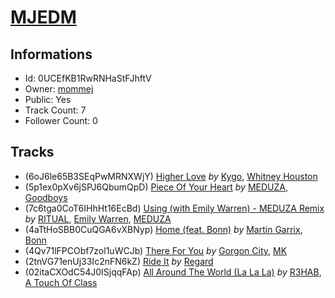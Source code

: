 # [MJEDM](https://open.spotify.com/playlist/0UCEfKB1RwRNHaStFJhftV)
## Informations
<!-- META_BEGIN -->
- Id: 0UCEfKB1RwRNHaStFJhftV
- Owner: [mommej](https://open.spotify.com/user/mommej)
- Public: Yes
- Track Count: 7
- Follower Count: 0
<!-- META_END -->


## Tracks
<!-- TRACK_LIST_BEGIN -->
- (6oJ6le65B3SEqPwMRNXWjY) [Higher Love](https://open.spotify.com/track/6oJ6le65B3SEqPwMRNXWjY) *by* [Kygo](https://open.spotify.com/artist/23fqKkggKUBHNkbKtXEls4), [Whitney Houston](https://open.spotify.com/artist/6XpaIBNiVzIetEPCWDvAFP)
- (5p1ex0pXv6jSPJ6QbumQpD) [Piece Of Your Heart](https://open.spotify.com/track/5p1ex0pXv6jSPJ6QbumQpD) *by* [MEDUZA](https://open.spotify.com/artist/0xRXCcSX89eobfrshSVdyu), [Goodboys](https://open.spotify.com/artist/2nm38smINjms1LtczR0Cei)
- (7c6tga0CoT6IHhHt16EcBd) [Using (with Emily Warren) - MEDUZA Remix](https://open.spotify.com/track/7c6tga0CoT6IHhHt16EcBd) *by* [RITUAL](https://open.spotify.com/artist/3RP50pmG8Wz1mhNCidQj68), [Emily Warren](https://open.spotify.com/artist/1oKdM70mJD8VvDOTKeS8t1), [MEDUZA](https://open.spotify.com/artist/0xRXCcSX89eobfrshSVdyu)
- (4aTtHoSBB0CuQGA6vXBNyp) [Home (feat. Bonn)](https://open.spotify.com/track/4aTtHoSBB0CuQGA6vXBNyp) *by* [Martin Garrix](https://open.spotify.com/artist/60d24wfXkVzDSfLS6hyCjZ), [Bonn](https://open.spotify.com/artist/7Io0XduXk7aOHFHA7sLru2)
- (4Qv71lFPCObf7zol1uWCJb) [There For You](https://open.spotify.com/track/4Qv71lFPCObf7zol1uWCJb) *by* [Gorgon City](https://open.spotify.com/artist/4VNQWV2y1E97Eqo2D5UTjx), [MK](https://open.spotify.com/artist/1yqxFtPHKcGcv6SXZNdyT9)
- (2tnVG71enUj33Ic2nFN6kZ) [Ride It](https://open.spotify.com/track/2tnVG71enUj33Ic2nFN6kZ) *by* [Regard](https://open.spotify.com/artist/4ofCBoyEiGSePFAG500xev)
- (02itaCXOdC54J0ISjqqFAp) [All Around The World (La La La)](https://open.spotify.com/track/02itaCXOdC54J0ISjqqFAp) *by* [R3HAB](https://open.spotify.com/artist/6cEuCEZu7PAE9ZSzLLc2oQ), [A Touch Of Class](https://open.spotify.com/artist/5wTdspmxzb8V4ZjvDodpBo)
<!-- TRACK_LIST_END -->
